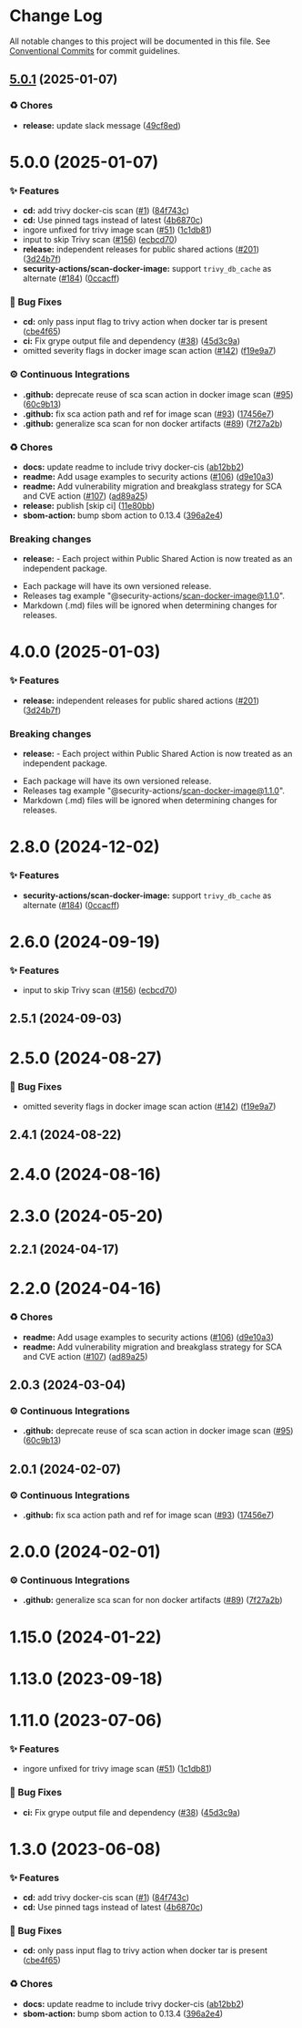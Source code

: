 # Change Log

All notable changes to this project will be documented in this file.
See [Conventional Commits](https://conventionalcommits.org) for commit guidelines.

## [5.0.1](https://github.com/Kong/public-shared-actions/compare/@security-actions/scan-docker-image@5.0.0...@security-actions/scan-docker-image@5.0.1) (2025-01-07)


### ♻️ Chores

* **release:** update slack message ([49cf8ed](https://github.com/Kong/public-shared-actions/commit/49cf8ed6b6455d90c7b9c6faae263763a1ce3e35))





# 5.0.0 (2025-01-07)


### ✨ Features

* **cd:** add trivy docker-cis scan ([#1](https://github.com/Kong/public-shared-actions/issues/1)) ([84f743c](https://github.com/Kong/public-shared-actions/commit/84f743cf7cfdf5e75dc81e5c158c7e3d6181ced4))
* **cd:** Use pinned tags instead of latest  ([4b6870c](https://github.com/Kong/public-shared-actions/commit/4b6870cbdd4a0c8b78d77e9a210de7fa9eecc18d))
* ingore unfixed for trivy image scan ([#51](https://github.com/Kong/public-shared-actions/issues/51)) ([1c1db81](https://github.com/Kong/public-shared-actions/commit/1c1db81d4bc99d8c87058fba34203419a0fd0604))
* input to skip Trivy scan  ([#156](https://github.com/Kong/public-shared-actions/issues/156)) ([ecbcd70](https://github.com/Kong/public-shared-actions/commit/ecbcd7051e12e6e3dc37dc890820bbce457bc05f))
* **release:** independent releases for public shared actions ([#201](https://github.com/Kong/public-shared-actions/issues/201)) ([3d24b7f](https://github.com/Kong/public-shared-actions/commit/3d24b7f70c912df037063a571e59e789f4e49fc2))
* **security-actions/scan-docker-image:** support `trivy_db_cache` as alternate ([#184](https://github.com/Kong/public-shared-actions/issues/184)) ([0ccacff](https://github.com/Kong/public-shared-actions/commit/0ccacffed804d85da3f938a1b78c12831935f992))


### 🐛 Bug Fixes

* **cd:** only pass input flag to trivy action when docker tar is present ([cbe4f65](https://github.com/Kong/public-shared-actions/commit/cbe4f65b04769cf67756f52984fc8508207d5f64))
* **ci:** Fix grype output file and dependency ([#38](https://github.com/Kong/public-shared-actions/issues/38)) ([45d3c9a](https://github.com/Kong/public-shared-actions/commit/45d3c9a9e2e8ea822429c745f9cd755e38879752))
* omitted severity flags in docker image scan action ([#142](https://github.com/Kong/public-shared-actions/issues/142)) ([f19e9a7](https://github.com/Kong/public-shared-actions/commit/f19e9a7b75f547a5908e658627650a2175340dca))


### ⚙️ Continuous Integrations

* **.github:** deprecate reuse of sca scan action in docker image scan ([#95](https://github.com/Kong/public-shared-actions/issues/95)) ([60c9b13](https://github.com/Kong/public-shared-actions/commit/60c9b136104671b7091b2306c599d80fec34ae3f))
* **.github:** fix sca action path and ref for image scan ([#93](https://github.com/Kong/public-shared-actions/issues/93)) ([17456e7](https://github.com/Kong/public-shared-actions/commit/17456e74cf062b1d29d751331d8e2f5ac5baedd4))
* **.github:** generalize sca scan for non docker artifacts ([#89](https://github.com/Kong/public-shared-actions/issues/89)) ([7f27a2b](https://github.com/Kong/public-shared-actions/commit/7f27a2becf7cfbda29125107f07b1482fabe3b77))


### ♻️ Chores

* **docs:** update readme to include trivy docker-cis ([ab12bb2](https://github.com/Kong/public-shared-actions/commit/ab12bb2e88ed367ab47d1110f698cbfa3c68c0c5))
* **readme:** Add usage examples to security actions ([#106](https://github.com/Kong/public-shared-actions/issues/106)) ([d9e10a3](https://github.com/Kong/public-shared-actions/commit/d9e10a320e1fe023ac52e380d349b26bba67152b))
* **readme:** Add vulnerability migration and breakglass strategy for SCA and CVE action ([#107](https://github.com/Kong/public-shared-actions/issues/107)) ([ad89a25](https://github.com/Kong/public-shared-actions/commit/ad89a255ff44a03377215b8bccbfdc17c8c7fb46))
* **release:** publish [skip ci] ([11e80bb](https://github.com/Kong/public-shared-actions/commit/11e80bb231ae182696a52f7ec7b0b9fae53303bf))
* **sbom-action:** bump sbom action to 0.13.4 ([396a2e4](https://github.com/Kong/public-shared-actions/commit/396a2e4e87b05d84df19455395a64b5aa2a967a5))


### Breaking changes

* **release:** - Each project within Public Shared Action is now treated as an independent package.
- Each package will have its own versioned release.
- Releases tag example "@security-actions/scan-docker-image@1.1.0".
- Markdown (.md) files will be ignored when determining changes for releases.





# 4.0.0 (2025-01-03)


### ✨ Features

* **release:** independent releases for public shared actions ([#201](https://github.com/Kong/public-shared-actions/issues/201)) ([3d24b7f](https://github.com/Kong/public-shared-actions/commit/3d24b7f70c912df037063a571e59e789f4e49fc2))


### Breaking changes

* **release:** - Each project within Public Shared Action is now treated as an independent package.
- Each package will have its own versioned release.
- Releases tag example "@security-actions/scan-docker-image@1.1.0".
- Markdown (.md) files will be ignored when determining changes for releases.



# 2.8.0 (2024-12-02)


### ✨ Features

* **security-actions/scan-docker-image:** support `trivy_db_cache` as alternate ([#184](https://github.com/Kong/public-shared-actions/issues/184)) ([0ccacff](https://github.com/Kong/public-shared-actions/commit/0ccacffed804d85da3f938a1b78c12831935f992))



# 2.6.0 (2024-09-19)


### ✨ Features

* input to skip Trivy scan  ([#156](https://github.com/Kong/public-shared-actions/issues/156)) ([ecbcd70](https://github.com/Kong/public-shared-actions/commit/ecbcd7051e12e6e3dc37dc890820bbce457bc05f))



## 2.5.1 (2024-09-03)



# 2.5.0 (2024-08-27)


### 🐛 Bug Fixes

* omitted severity flags in docker image scan action ([#142](https://github.com/Kong/public-shared-actions/issues/142)) ([f19e9a7](https://github.com/Kong/public-shared-actions/commit/f19e9a7b75f547a5908e658627650a2175340dca))



## 2.4.1 (2024-08-22)



# 2.4.0 (2024-08-16)



# 2.3.0 (2024-05-20)



## 2.2.1 (2024-04-17)



# 2.2.0 (2024-04-16)


### ♻️ Chores

* **readme:** Add usage examples to security actions ([#106](https://github.com/Kong/public-shared-actions/issues/106)) ([d9e10a3](https://github.com/Kong/public-shared-actions/commit/d9e10a320e1fe023ac52e380d349b26bba67152b))
* **readme:** Add vulnerability migration and breakglass strategy for SCA and CVE action ([#107](https://github.com/Kong/public-shared-actions/issues/107)) ([ad89a25](https://github.com/Kong/public-shared-actions/commit/ad89a255ff44a03377215b8bccbfdc17c8c7fb46))



## 2.0.3 (2024-03-04)


### ⚙️ Continuous Integrations

* **.github:** deprecate reuse of sca scan action in docker image scan ([#95](https://github.com/Kong/public-shared-actions/issues/95)) ([60c9b13](https://github.com/Kong/public-shared-actions/commit/60c9b136104671b7091b2306c599d80fec34ae3f))



## 2.0.1 (2024-02-07)


### ⚙️ Continuous Integrations

* **.github:** fix sca action path and ref for image scan ([#93](https://github.com/Kong/public-shared-actions/issues/93)) ([17456e7](https://github.com/Kong/public-shared-actions/commit/17456e74cf062b1d29d751331d8e2f5ac5baedd4))



# 2.0.0 (2024-02-01)


### ⚙️ Continuous Integrations

* **.github:** generalize sca scan for non docker artifacts ([#89](https://github.com/Kong/public-shared-actions/issues/89)) ([7f27a2b](https://github.com/Kong/public-shared-actions/commit/7f27a2becf7cfbda29125107f07b1482fabe3b77))



# 1.15.0 (2024-01-22)



# 1.13.0 (2023-09-18)



# 1.11.0 (2023-07-06)


### ✨ Features

* ingore unfixed for trivy image scan ([#51](https://github.com/Kong/public-shared-actions/issues/51)) ([1c1db81](https://github.com/Kong/public-shared-actions/commit/1c1db81d4bc99d8c87058fba34203419a0fd0604))


### 🐛 Bug Fixes

* **ci:** Fix grype output file and dependency ([#38](https://github.com/Kong/public-shared-actions/issues/38)) ([45d3c9a](https://github.com/Kong/public-shared-actions/commit/45d3c9a9e2e8ea822429c745f9cd755e38879752))



# 1.3.0 (2023-06-08)


### ✨ Features

* **cd:** add trivy docker-cis scan ([#1](https://github.com/Kong/public-shared-actions/issues/1)) ([84f743c](https://github.com/Kong/public-shared-actions/commit/84f743cf7cfdf5e75dc81e5c158c7e3d6181ced4))
* **cd:** Use pinned tags instead of latest  ([4b6870c](https://github.com/Kong/public-shared-actions/commit/4b6870cbdd4a0c8b78d77e9a210de7fa9eecc18d))


### 🐛 Bug Fixes

* **cd:** only pass input flag to trivy action when docker tar is present ([cbe4f65](https://github.com/Kong/public-shared-actions/commit/cbe4f65b04769cf67756f52984fc8508207d5f64))


### ♻️ Chores

* **docs:** update readme to include trivy docker-cis ([ab12bb2](https://github.com/Kong/public-shared-actions/commit/ab12bb2e88ed367ab47d1110f698cbfa3c68c0c5))
* **sbom-action:** bump sbom action to 0.13.4 ([396a2e4](https://github.com/Kong/public-shared-actions/commit/396a2e4e87b05d84df19455395a64b5aa2a967a5))
